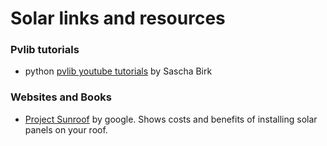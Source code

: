 # Solar links and resources

### Pvlib tutorials
- python [pvlib youtube tutorials](https://www.youtube.com/@sbirk) by Sascha Birk

### Websites and Books

- [Project Sunroof](https://sunroof.withgoogle.com/) by google. Shows costs and benefits of installing solar panels on your roof.
